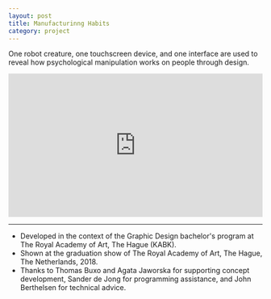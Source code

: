 ```yaml
---
layout: post
title: Manufacturinng Habits
category: project
---
```


One robot creature, one touchscreen device, and one interface are used to reveal how psychological manipulation works on people through design.

<div class="text-above-footnotes-below"><div style="padding:56.25% 0 0 0;position:relative;"><iframe src="https://player.vimeo.com/video/283030397?h=3e7b47aa09&byline=0&portrait=0" style="position:absolute;top:0;left:0;width:100%;height:100%;" frameborder="0" allow="autoplay; fullscreen; picture-in-picture" allowfullscreen></iframe></div><script src="https://player.vimeo.com/api/player.js"></script></div>

---

<ul class=credits>
  <li>Developed in the context of the Graphic Design bachelor's program at The Royal Academy of Art, The Hague (KABK).</li>
  <li>Shown at the graduation show of The Royal Academy of Art, The Hague, The Netherlands, 2018.</li>
  <li>Thanks to Thomas Buxo and Agata Jaworska for supporting concept development, Sander de Jong for programming assistance, and John Berthelsen for technical advice.</li>
</ul>
